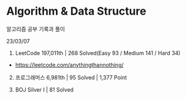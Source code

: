 # Algorithm & Data Structure

알고리즘 공부 기록과 풀이

23/03/07

1. LeetCode 197,011th | 268 Solved(Easy 93 / Medium 141 / Hard 34)
- https://leetcode.com/anythingthannothing/

2. 프로그래머스 6,981th | 95 Solved | 1,377 Point

3. BOJ Silver I | 81 Solved